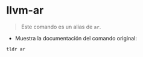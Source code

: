 # llvm-ar

> Este comando es un alias de `ar`.

- Muestra la documentación del comando original:

`tldr ar`
